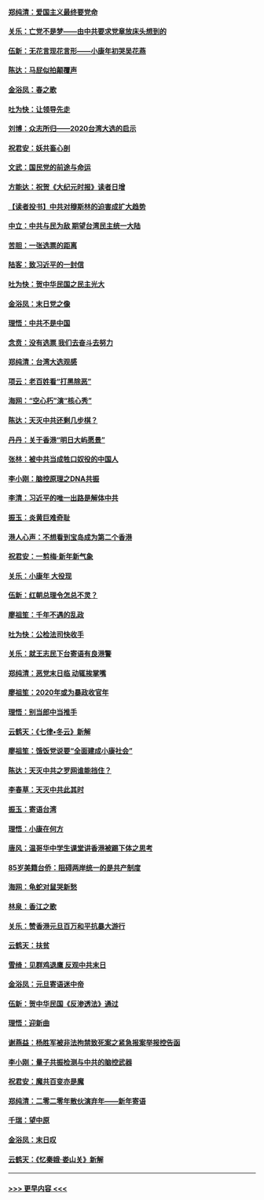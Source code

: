 #### [郑纯清：爱国主义最终要党命](../pages/nsc993/n11802197.md?t=01190331) 
#### [关乐：亡党不是梦——由中共要求党章放床头想到的](../pages/nsc993/n11802156.md?t=01190331) 
#### [伍新：无花言现花言形——小康年初哭吴花燕](../pages/nsc993/n11800044.md?t=01190331) 
#### [陈达：马屁似拍颠覆声](../pages/nsc993/n11800010.md?t=01190331) 
#### [金浴凤：春之歌](../pages/nsc993/n11797687.md?t=01190331) 
#### [吐为快：让领导先走](../pages/nsc993/n11797512.md?t=01190331) 
#### [刘博：众志所归——2020台湾大选的启示](../pages/nsc993/n11796878.md?t=01190331) 
#### [祝君安：妖共畜心剖](../pages/nsc993/n11794273.md?t=01190331) 
#### [文武：国民党的前途与命运](../pages/nsc993/n11794198.md?t=01190331) 
#### [方能达：祝贺《大纪元时报》读者日增](../pages/nsc993/n11793807.md?t=01190331) 
#### [【读者投书】中共对穆斯林的迫害成扩大趋势](../pages/nsc993/n11791371.md?t=01190331) 
#### [中立：中共与民为敌 期望台湾民主统一大陆](../pages/nsc993/n11790392.md?t=01190331) 
#### [苦胆：一张选票的距离](../pages/nsc993/n11788914.md?t=01190331) 
#### [陆客：致习近平的一封信](../pages/nsc993/n11788867.md?t=01190331) 
#### [吐为快：贺中华民国之民主光大](../pages/nsc993/n11788618.md?t=01190331) 
#### [金浴凤：末日党之像](../pages/nsc993/n11787475.md?t=01190331) 
#### [理悟：中共不是中国](../pages/nsc993/n11787463.md?t=01190331) 
#### [念贲：没有选票  我们去奋斗去努力](../pages/nsc993/n11787398.md?t=01190331) 
#### [郑纯清：台湾大选观感](../pages/nsc993/n11786210.md?t=01190331) 
#### [项云：老百姓看“打黑除恶”](../pages/nsc993/n11785398.md?t=01190331) 
#### [海网：“空心朽”演“核心秀”](../pages/nsc993/n11783874.md?t=01190331) 
#### [陈达：天灭中共还剩几步棋？](../pages/nsc993/n11783719.md?t=01190331) 
#### [丹丹：关于香港“明日大屿愿景”](../pages/nsc993/n11783273.md?t=01190331) 
#### [张林：被中共当成牲口奴役的中国人](../pages/nsc993/n11782397.md?t=01190331) 
#### [李小刚：脑控原理之DNA共振](../pages/nsc993/n11780962.md?t=01190331) 
#### [李清：习近平的唯一出路是解体中共](../pages/nsc993/n11780866.md?t=01190331) 
#### [振玉：炎黄巨难奇耻](../pages/nsc993/n11779632.md?t=01190331) 
#### [港人心声：不想看到宝岛成为第二个香港](../pages/nsc993/n11778817.md?t=01190331) 
#### [祝君安：一剪梅‧新年新气象](../pages/nsc993/n11776340.md?t=01190331) 
#### [关乐：小康年 大役现](../pages/nsc993/n11774213.md?t=01190331) 
#### [伍新：红朝总理令怎总不灵？](../pages/nsc993/n11770813.md?t=01190331) 
#### [廖祖笙：千年不遇的乱政](../pages/nsc993/n11770373.md?t=01190331) 
#### [吐为快：公检法司快收手](../pages/nsc993/n11770359.md?t=01190331) 
#### [关乐：就王志民下台寄语有良港警](../pages/nsc993/n11769903.md?t=01190331) 
#### [郑纯清：恶党末日临 动辄挨掌嘴](../pages/nsc993/n11769356.md?t=01190331) 
#### [廖祖笙：2020年或为暴政收官年](../pages/nsc993/n11768216.md?t=01190331) 
#### [理悟：别当郎中当推手](../pages/nsc993/n11768243.md?t=01190331) 
#### [云鹤天：《七律▪冬云》新解](../pages/nsc993/n11768204.md?t=01190331) 
#### [廖祖笙：饿饭党说要“全面建成小康社会”](../pages/nsc993/n11767482.md?t=01190331) 
#### [陈达：天灭中共之罗网谁能挡住？](../pages/nsc993/n11767465.md?t=01190331) 
#### [李春草：天灭中共此其时](../pages/nsc993/n11767452.md?t=01190331) 
#### [振玉：寄语台湾](../pages/nsc993/n11767432.md?t=01190331) 
#### [理悟：小康在何方](../pages/nsc993/n11767394.md?t=01190331) 
#### [唐风：温哥华中学生课堂讲香港被踢下体之思考](../pages/nsc993/n11766848.md?t=01190331) 
#### [85岁美籍台侨：阻碍两岸统一的是共产制度](../pages/nsc993/n11765043.md?t=01190331) 
#### [海网：龟蛇对鼠哭新愁](../pages/nsc993/n11764895.md?t=01190331) 
#### [林泉：香江之歌](../pages/nsc993/n11764415.md?t=01190331) 
#### [关乐：赞香港元旦百万和平抗暴大游行](../pages/nsc993/n11764382.md?t=01190331) 
#### [云鹤天：扶贫](../pages/nsc993/n11764245.md?t=01190331) 
#### [雪绮：见群鸡退鹰  反观中共末日](../pages/nsc993/n11762112.md?t=01190331) 
#### [金浴凤：元旦寄语迷中帝](../pages/nsc993/n11761788.md?t=01190331) 
#### [伍新：贺中华民国《反渗透法》通过](../pages/nsc993/n11761994.md?t=01190331) 
#### [理悟：迎新曲](../pages/nsc993/n11761152.md?t=01190331) 
#### [谢燕益：杨胜军被非法拘禁致死案之紧急报案举报控告函](../pages/nsc993/n11756134.md?t=01190331) 
#### [李小刚：量子共振检测与中共的脑控武器](../pages/nsc993/n11754518.md?t=01190331) 
#### [祝君安：魔共百变亦是魔](../pages/nsc993/n11754469.md?t=01190331) 
#### [郑纯清：二零二零年散伙演弃年——新年寄语](../pages/nsc993/n11754195.md?t=01190331) 
#### [千瑞：望中原](../pages/nsc993/n11754159.md?t=01190331) 
#### [金浴凤：末日叹](../pages/nsc993/n11752359.md?t=01190331) 
#### [云鹤天：《忆秦娥‧娄山关》新解](../pages/nsc993/n11752348.md?t=01190331) 

----
#### [ >>> 更早内容 <<< ](../indexes/nsc993-earlier.md)
